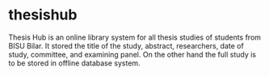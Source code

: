 # thesishub
Thesis Hub is an online library system for all thesis studies of students from BISU Bilar. It stored the title of the study, abstract, researchers, date of study, committee, and examining panel. On the other hand the full study is to be stored in offline database system.
